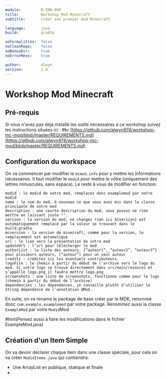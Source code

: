 ```yaml
---
module:         B-INN-000
title:          Workshop Mod Minecraft
subtitle:       Créer son premier mod Minecraft

language:		java
build:			gradle

noFormalities:	false
noCleanRepo:	false
noBonusDir:		true
noErrorMess:	true

author:			Alwyn
version:		1.0
---
```


# Workshop Mod Minecraft

## Pré-requis

Si vous n'avez pas déjà installé les outils nécessaires à ce workshop suivez les instructions situées ici : #br
[https://github.com/alwyn974/workshop-mc-mod/blob/master/REQUIREMENTS.md](https://github.com/alwyn974/workshop-mc-mod/blob/master/REQUIREMENTS.md)

## Configuration du workspace

On va commencer par modifier le `mcmod.info` pour y mettre les informations nécessaires.
Il faut modifier le `modid` pour mettre le vôtre (uniquement des lettres minuscules, sans espace).
Le reste à vous de modifier en fonction:

```properties
modid : le modid de votre mod, remplacez donc examplemod par votre modid
name : le nom du mod, à nouveau ce que vous avez mis dans la classe principale de votre mod
description : une courte description du mod, vous pouvez ne rien mettre en laissant juste "".
version : la version du mod, ne changez rien ici ${version} est automatiquement remplacé par la valeur se trouvant dans le build.gradle
mcversion : la version de minecraft, comme pour la version, le remplacement est automatique
url : le lien vers la présentation de votre mod
updateUrl : l’url pour télécharger le mod
authorList : la liste des auteurs. [“auteur1”, “auteur2”, “auteur3”] pour plusieurs auteurs, [“auteur”] pour un seul auteur
credits : créditez ici les éventuels contributeurs.
logoFile : le chemin à partir du début de l’archive vers le logo du mod. Si votre logo se trouve directement dans src/main/resouces et s’appelle logo.png il faudra mettre logo.png
screenshots : une liste de screenshots, fonctionne comme pour le logo (chemin à partir du début de l’archive)
dependencies : les dépendances, je conseille plutôt d’utiliser le String dépendance de l’annotation @Mod.
```

En suite, on va rename le package de base créer par le MDK, renommé donc `com.example.examplemod` par votre package.
Renommez aussi la classe `ExampleMod` par votre `Modid`Mod

#hint(Pensez aussi à faire les modifications dans le fichier ExampleMod.java)

## Création d'un Item Simple

On va devoir déclarer chaque item dans une classe spéciale, pour cela on va créer `ModidItems.java` qui contiendra:

- Une ArrayList<Item> en publique, statique et finale
- 

